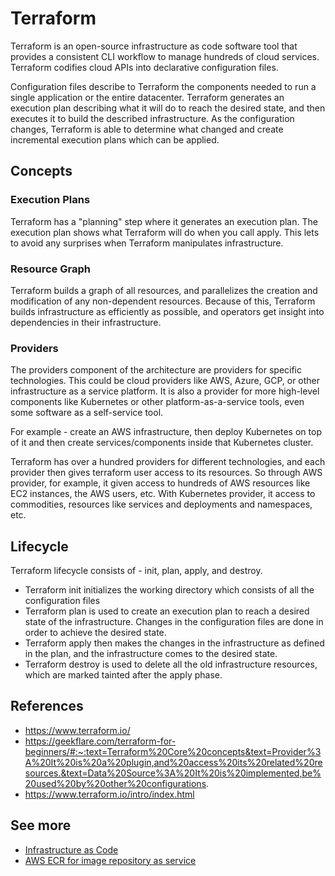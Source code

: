 # Terraform

Terraform is an open-source infrastructure as code software tool that provides a consistent CLI workflow to manage hundreds of cloud services. Terraform codifies cloud APIs into declarative configuration files.

Configuration files describe to Terraform the components needed to run a single application or the entire datacenter. Terraform generates an execution plan describing what it will do to reach the desired state, and then executes it to build the described infrastructure. As the configuration changes, Terraform is able to determine what changed and create incremental execution plans which can be applied.

## Concepts

### Execution Plans

Terraform has a "planning" step where it generates an execution plan. The execution plan shows what Terraform will do when you call apply. This lets to avoid any surprises when Terraform manipulates infrastructure.

### Resource Graph

Terraform builds a graph of all resources, and parallelizes the creation and modification of any non-dependent resources. Because of this, Terraform builds infrastructure as efficiently as possible, and operators get insight into dependencies in their infrastructure.

### Providers

The providers component of the architecture are providers for specific technologies. This could be cloud providers like AWS, Azure, GCP, or other infrastructure as a service platform. It is also a provider for more high-level components like Kubernetes or other platform-as-a-service tools, even some software as a self-service tool.

For example - create an AWS infrastructure, then deploy Kubernetes on top of it and then create services/components inside that Kubernetes cluster.

Terraform has over a hundred providers for different technologies, and each provider then gives terraform user access to its resources. So through AWS provider, for example, it given access to hundreds of AWS resources like EC2 instances, the AWS users, etc. With Kubernetes provider, it access to commodities, resources like services and deployments and namespaces, etc.

## Lifecycle

Terraform lifecycle consists of - init, plan, apply, and destroy.

- Terraform init initializes the working directory which consists of all the configuration files
- Terraform plan is used to create an execution plan to reach a desired state of the infrastructure. Changes in the configuration files are done in order to achieve the desired state.
- Terraform apply then makes the changes in the infrastructure as defined in the plan, and the infrastructure comes to the desired state.
- Terraform destroy is used to delete all the old infrastructure resources, which are marked tainted after the apply phase.

## References

- https://www.terraform.io/
- https://geekflare.com/terraform-for-beginners/#:~:text=Terraform%20Core%20concepts&text=Provider%3A%20It%20is%20a%20plugin,and%20access%20its%20related%20resources.&text=Data%20Source%3A%20It%20is%20implemented,be%20used%20by%20other%20configurations.
- https://www.terraform.io/intro/index.html

## See more

- [Infrastructure as Code](./iac.md)
- [AWS ECR for image repository as service](./ecr.md)
